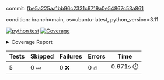 commit: [fbe5a225aa1bb96c2331c9719a0e54867c53a861](https://github.com/rcmdnk/python-action-test/tree/fbe5a225aa1bb96c2331c9719a0e54867c53a861)

condition: branch=main, os=ubuntu-latest, python_version=3.11

[![python test](https://github.com/rcmdnk/python-action-test/actions/workflows/test.yml/badge.svg)](https://github.com/rcmdnk/python-action-test/actions/runs/14324054294)
<a href="https://github.com/rcmdnk/python-action-test/blob/fbe5a225aa1bb96c2331c9719a0e54867c53a861/README.md"><img alt="Coverage" src="https://img.shields.io/badge/Coverage-93%25-brightgreen.svg" /></a><details><summary>Coverage Report </summary><table><tr><th>File</th><th>Stmts</th><th>Miss</th><th>Cover</th><th>Missing</th></tr><tbody><tr><td colspan="5"><b>src/python_action_test</b></td></tr><tr><td>&nbsp; &nbsp;<a href="https://github.com/rcmdnk/python-action-test/blob/fbe5a225aa1bb96c2331c9719a0e54867c53a861/src/python_action_test/python_action_test.py">python_action_test.py</a></td><td>10</td><td>1</td><td>90%</td><td><a href="https://github.com/rcmdnk/python-action-test/blob/fbe5a225aa1bb96c2331c9719a0e54867c53a861/src/python_action_test/python_action_test.py#L15">15</a></td></tr><tr><td><b>TOTAL</b></td><td><b>14</b></td><td><b>1</b></td><td><b>93%</b></td><td>&nbsp;</td></tr></tbody></table></details>

| Tests | Skipped | Failures | Errors | Time |
| ----- | ------- | -------- | -------- | ------------------ |
| 5 | 0 :zzz: | 0 :x: | 0 :fire: | 0.671s :stopwatch: |

